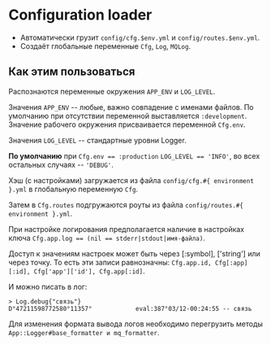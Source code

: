 # Configuration loader

* Автоматически грузит `config/cfg.$env.yml` и `config/routes.$env.yml`.
* Создаёт глобальные переменные `Cfg`, `Log`, `MQLog`.

## Как этим пользоваться

Распознаются переменные окружения `APP_ENV` и `LOG_LEVEL`.

Значения `APP_ENV` -- любые, важно совпадение с именами файлов. По умолчанию при отсутствии переменной выставляется `:development`. Значение рабочего окружения присваивается переменной `Cfg.env`.

Значения `LOG_LEVEL` -- стандартные уровни Logger.

**По умолчанию** при `Cfg.env == :production` `LOG_LEVEL == 'INFO'`, во всех остальных случаях -- `'DEBUG'`.

Хэш (с настройками) загружается из файла `config/cfg.#{ environment }.yml` в глобальную переменную `Cfg`.

Затем в `Cfg.routes` подгружаются роуты из файла `config/routes.#{ environment }.yml`.

При настройке логирования предполагается наличие в настройках ключа `Cfg.app.log == (nil == stderr|stdout|имя-файла)`.

Доступ к значениям настроек может быть через [:symbol], ['string'] или через точку. То есть эти записи равнозначны: `Cfg.app.id, Cfg[:app][:id], Cfg['app']['id'], Cfg.app[:id]`.

И можно писать в лог: 
  
    > Log.debug{"связь"}
    D°47211598772580°11357°            eval:387°03/12-00:24:55 -- связь

Для изменения формата вывода логов необходимо перегрузить методы `App::Logger#base_formatter и mq_formatter`.
